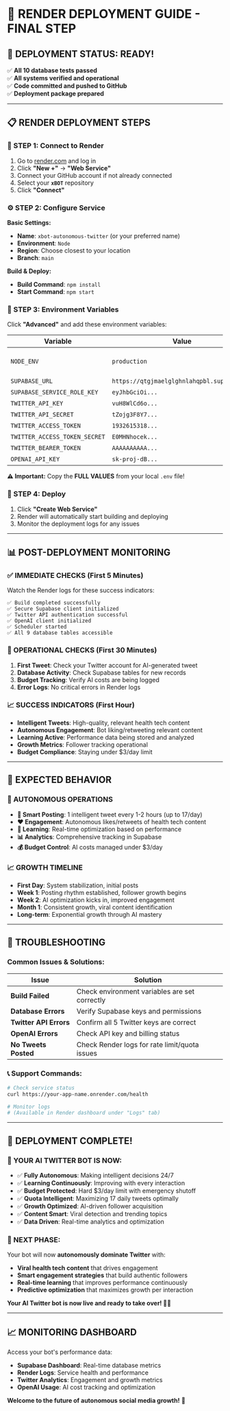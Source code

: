 # 🚀 **RENDER DEPLOYMENT GUIDE - FINAL STEP**

## 🎉 **DEPLOYMENT STATUS: READY!**

✅ **All 10 database tests passed**  
✅ **All systems verified and operational**  
✅ **Code committed and pushed to GitHub**  
✅ **Deployment package prepared**  

---

## 📋 **RENDER DEPLOYMENT STEPS**

### **🔗 STEP 1: Connect to Render**
1. Go to [render.com](https://render.com) and log in
2. Click **"New +"** → **"Web Service"**
3. Connect your GitHub account if not already connected
4. Select your **`xBOT`** repository
5. Click **"Connect"**

### **⚙️ STEP 2: Configure Service**

**Basic Settings:**
- **Name**: `xbot-autonomous-twitter` (or your preferred name)
- **Environment**: `Node`
- **Region**: Choose closest to your location
- **Branch**: `main`

**Build & Deploy:**
- **Build Command**: `npm install`
- **Start Command**: `npm start`

### **🔧 STEP 3: Environment Variables**

Click **"Advanced"** and add these environment variables:

| Variable | Value | Notes |
|----------|--------|-------|
| `NODE_ENV` | `production` | Set environment mode |
| `SUPABASE_URL` | `https://qtgjmaelglghnlahqpbl.supabase.co` | ✅ Ready |
| `SUPABASE_SERVICE_ROLE_KEY` | `eyJhbGciOi...` | ✅ Ready |
| `TWITTER_API_KEY` | `vuH8WlCd6o...` | ✅ Ready |
| `TWITTER_API_SECRET` | `tZojg3F8Y7...` | ✅ Ready |
| `TWITTER_ACCESS_TOKEN` | `1932615318...` | ✅ Ready |
| `TWITTER_ACCESS_TOKEN_SECRET` | `E0MHNhocek...` | ✅ Ready |
| `TWITTER_BEARER_TOKEN` | `AAAAAAAAAA...` | ✅ Ready |
| `OPENAI_API_KEY` | `sk-proj-dB...` | ✅ Ready |

**⚠️ Important:** Copy the **FULL VALUES** from your local `.env` file!

### **🚀 STEP 4: Deploy**
1. Click **"Create Web Service"**
2. Render will automatically start building and deploying
3. Monitor the deployment logs for any issues

---

## 📊 **POST-DEPLOYMENT MONITORING**

### **✅ IMMEDIATE CHECKS (First 5 Minutes)**
Watch the Render logs for these success indicators:

```
✅ Build completed successfully
✅ Secure Supabase client initialized
✅ Twitter API authentication successful
✅ OpenAI client initialized
✅ Scheduler started
✅ All 9 database tables accessible
```

### **🤖 OPERATIONAL CHECKS (First 30 Minutes)**
1. **First Tweet**: Check your Twitter account for AI-generated tweet
2. **Database Activity**: Check Supabase tables for new records
3. **Budget Tracking**: Verify AI costs are being logged
4. **Error Logs**: No critical errors in Render logs

### **📈 SUCCESS INDICATORS (First Hour)**
- **Intelligent Tweets**: High-quality, relevant health tech content
- **Autonomous Engagement**: Bot liking/retweeting relevant content  
- **Learning Active**: Performance data being stored and analyzed
- **Growth Metrics**: Follower tracking operational
- **Budget Compliance**: Staying under $3/day limit

---

## 🎯 **EXPECTED BEHAVIOR**

### **🤖 AUTONOMOUS OPERATIONS**
- **📅 Smart Posting**: 1 intelligent tweet every 1-2 hours (up to 17/day)
- **❤️ Engagement**: Autonomous likes/retweets of health tech content
- **🧠 Learning**: Real-time optimization based on performance
- **📊 Analytics**: Comprehensive tracking in Supabase
- **💰 Budget Control**: AI costs managed under $3/day

### **📈 GROWTH TIMELINE**
- **First Day**: System stabilization, initial posts
- **Week 1**: Posting rhythm established, follower growth begins
- **Week 2**: AI optimization kicks in, improved engagement
- **Month 1**: Consistent growth, viral content identification
- **Long-term**: Exponential growth through AI mastery

---

## 🚨 **TROUBLESHOOTING**

### **Common Issues & Solutions:**

| Issue | Solution |
|-------|----------|
| **Build Failed** | Check environment variables are set correctly |
| **Database Errors** | Verify Supabase keys and permissions |
| **Twitter API Errors** | Confirm all 5 Twitter keys are correct |
| **OpenAI Errors** | Check API key and billing status |
| **No Tweets Posted** | Check Render logs for rate limit/quota issues |

### **📞 Support Commands:**
```bash
# Check service status
curl https://your-app-name.onrender.com/health

# Monitor logs
# (Available in Render dashboard under "Logs" tab)
```

---

## 🎉 **DEPLOYMENT COMPLETE!**

### **🚀 YOUR AI TWITTER BOT IS NOW:**
- ✅ **Fully Autonomous**: Making intelligent decisions 24/7
- ✅ **Learning Continuously**: Improving with every interaction  
- ✅ **Budget Protected**: Hard $3/day limit with emergency shutoff
- ✅ **Quota Intelligent**: Maximizing 17 daily tweets optimally
- ✅ **Growth Optimized**: AI-driven follower acquisition
- ✅ **Content Smart**: Viral detection and trending topics
- ✅ **Data Driven**: Real-time analytics and optimization

### **🎯 NEXT PHASE:**
Your bot will now **autonomously dominate Twitter** with:
- **Viral health tech content** that drives engagement
- **Smart engagement strategies** that build authentic followers
- **Real-time learning** that improves performance continuously
- **Predictive optimization** that maximizes growth per interaction

**Your AI Twitter bot is now live and ready to take over! 🎯🚀**

---

## 📈 **MONITORING DASHBOARD**

Access your bot's performance data:
- **Supabase Dashboard**: Real-time database metrics
- **Render Logs**: Service health and performance
- **Twitter Analytics**: Engagement and growth metrics
- **OpenAI Usage**: AI cost tracking and optimization

**Welcome to the future of autonomous social media growth!** 🎉 